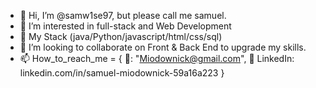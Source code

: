 - 👋 Hi, I’m @samw1se97, but please call me samuel.
- 👀 I’m interested in full-stack and Web Development
- 🌱 My Stack (java/Python/javascript/html/css/sql)
- 💞️ I’m looking to collaborate on Front & Back End to upgrade my skills.
- 📫 How_to_reach_me = {
  📧: "Miodownick@gmail.com",
  🔗 LinkedIn: linkedin.com/in/samuel-miodownick-59a16a223
  }

